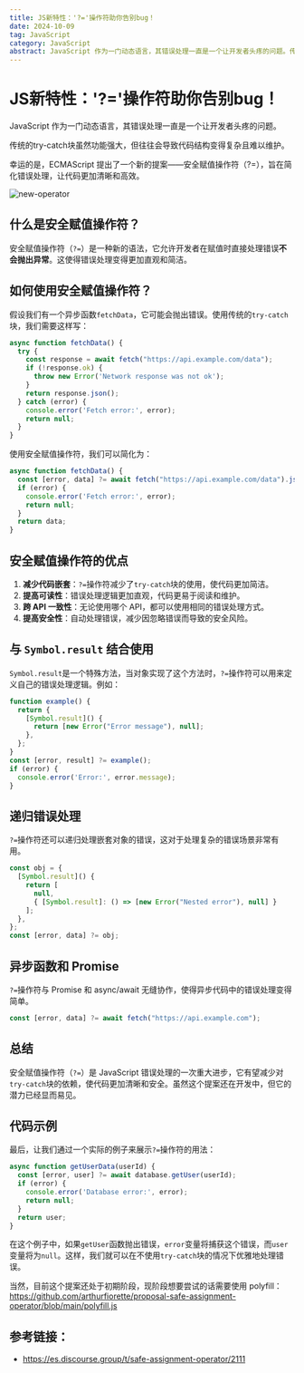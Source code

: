 ```yaml
---
title: JS新特性：'?='操作符助你告别bug！
date: 2024-10-09
tag: JavaScript
category: JavaScript
abstract: JavaScript 作为一门动态语言，其错误处理一直是一个让开发者头疼的问题。传统的try-catch块虽然功能强大，但往往会导致代码结构变得复杂且难以维护。幸运的是，ECMAScript 提出了一个新的提案——安全赋值操作符（?=），旨在简化错误处理，让代码更加清晰和高效。
---
```


# JS新特性：'?='操作符助你告别bug！

JavaScript 作为一门动态语言，其错误处理一直是一个让开发者头疼的问题。

传统的try-catch块虽然功能强大，但往往会导致代码结构变得复杂且难以维护。

幸运的是，ECMAScript 提出了一个新的提案——安全赋值操作符（?=），旨在简化错误处理，让代码更加清晰和高效。

![new-operator](https://mmbiz.qpic.cn/sz_mmbiz_png/kzFgl6ibibNKricghFX0VqjiaibqWzXSDLOsocez6v8aicwvZ440z9KQV8MmEa1n2jqyZeplH1XGaXjpw9f4nWgHSVQw/640?wx_fmt=png&from=appmsg&tp=webp&wxfrom=5&wx_lazy=1&wx_co=1)

## 什么是安全赋值操作符？

安全赋值操作符（`?=`）是一种新的语法，它允许开发者在赋值时直接处理错误**不会抛出异常**。这使得错误处理变得更加直观和简洁。

## 如何使用安全赋值操作符？

假设我们有一个异步函数`fetchData`，它可能会抛出错误。使用传统的`try-catch`块，我们需要这样写：

```javascript
async function fetchData() {
  try {
    const response = await fetch("https://api.example.com/data");
    if (!response.ok) {
      throw new Error('Network response was not ok');
    }
    return response.json();
  } catch (error) {
    console.error('Fetch error:', error);
    return null;
  }
}
```

使用安全赋值操作符，我们可以简化为：

```javascript
async function fetchData() {
  const [error, data] ?= await fetch("https://api.example.com/data").json();
  if (error) {
    console.error('Fetch error:', error);
    return null;
  }
  return data;
}
```

## 安全赋值操作符的优点

1. **减少代码嵌套**：`?=`操作符减少了`try-catch`块的使用，使代码更加简洁。 
2. **提高可读性**：错误处理逻辑更加直观，代码更易于阅读和维护。 
3. **跨 API 一致性**：无论使用哪个 API，都可以使用相同的错误处理方式。 
4. **提高安全性**：自动处理错误，减少因忽略错误而导致的安全风险。

## 与 `Symbol.result` 结合使用

`Symbol.result`是一个特殊方法，当对象实现了这个方法时，`?=`操作符可以用来定义自己的错误处理逻辑。例如：

```javascript
function example() {
  return {
    [Symbol.result]() {
      return [new Error("Error message"), null];
    },
  };
}
const [error, result] ?= example();
if (error) {
  console.error('Error:', error.message);
}
```

## 递归错误处理

`?=`操作符还可以递归处理嵌套对象的错误，这对于处理复杂的错误场景非常有用。

```javascript
const obj = {
  [Symbol.result]() {
    return [
      null,
      { [Symbol.result]: () => [new Error("Nested error"), null] }
    ];
  },
};
const [error, data] ?= obj;
```

## 异步函数和 Promise

`?=`操作符与 Promise 和 async/await 无缝协作，使得异步代码中的错误处理变得简单。

```javascript
const [error, data] ?= await fetch("https://api.example.com");
```

## 总结

安全赋值操作符（`?=`）是 JavaScript 错误处理的一次重大进步，它有望减少对`try-catch`块的依赖，使代码更加清晰和安全。虽然这个提案还在开发中，但它的潜力已经显而易见。

## 代码示例

最后，让我们通过一个实际的例子来展示`?=`操作符的用法：

```javascript
async function getUserData(userId) {
  const [error, user] ?= await database.getUser(userId);
  if (error) {
    console.error('Database error:', error);
    return null;
  }
  return user;
}
```

在这个例子中，如果`getUser`函数抛出错误，`error`变量将捕获这个错误，而`user`变量将为`null`。这样，我们就可以在不使用`try-catch`块的情况下优雅地处理错误。

当然，目前这个提案还处于初期阶段，现阶段想要尝试的话需要使用 polyfill：https://github.com/arthurfiorette/proposal-safe-assignment-operator/blob/main/polyfill.js

## 参考链接：

- https://es.discourse.group/t/safe-assignment-operator/2111
